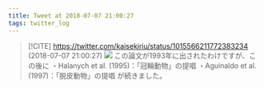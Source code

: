 ```yaml
---
title: Tweet at 2018-07-07 21:00:27
tags: twitter_log
---
```


> [!CITE] https://twitter.com/kaisekiriu/status/1015566211772383234 (2018-07-07 21:00:27)
> ![](https://twitter.com/kaisekiriu/status/1015566211772383234)
> この論文が1993年に出されたわけですが、この後に
> ・Halanych et al. (1995)：「冠輪動物」の提唱
> ・Aguinaldo et al. (1997)：「脱皮動物」の提唱
> が続きました。
